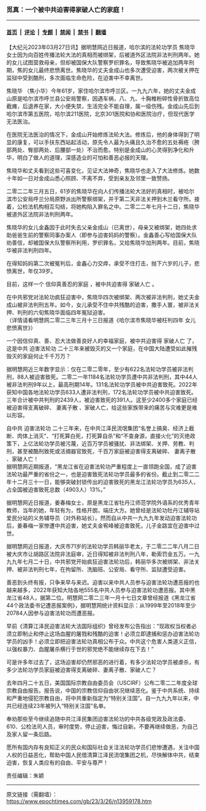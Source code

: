 ### 觅真：一个被中共迫害得家破人亡的家庭！

---

#### [首页](../../../..?n13959178) &nbsp;|&nbsp; [评论](../../../../../epoch-comment?n13959178) &nbsp;|&nbsp; [专题](../../../../../epoch-special?n13959178) &nbsp;|&nbsp; [禁闻](../../../../../epoch-news?n13959178) &nbsp;|&nbsp; [禁书](../../../../../books?n13959178) &nbsp;|&nbsp; [翻墙](https://github.com/gfw-breaker/nogfw/blob/master/README.md?n13959178)


<div class="post_content" id="artbody" itemprop="articleBody">
 <!-- article content begin -->
 <p>
  【大纪元2023年03月27日讯】据明慧网近日报道，哈尔滨的法轮功学员
  <ok href="https://www.epochtimes.com/gb/tag/%E7%84%A6%E6%99%93%E5%8D%8E.html">
   焦晓华
  </ok>
  女士因为向百姓传播法轮大法的真相而被绑架，后被道外区法院非法判刑两年。她的女儿试图营救母亲，但却被国保大队警察罗织罪名，导致焦晓华被追加两年刑期，焦的女儿最终悲愤离世。焦晓华的丈夫金成山也多次遭受迫害，两次被关押在监狱中受到酷刑，多次面临生命危险，在迫害中不幸离世。
 </p>
 <p>
  <ok href="https://www.epochtimes.com/gb/tag/%E7%84%A6%E6%99%93%E5%8D%8E.html">
   焦晓华
  </ok>
  （焦小华）今年61岁，家住哈尔滨市呼兰区。一九九六年，她的丈夫金成山原是哈尔滨市呼兰县公安局警察，因遇车祸，八、九、十胸椎粉碎性骨折致高位截瘫，后退养在家，大小便失禁，生活完全不能自理，属一级伤残。金成山先后到哈尔滨市第五医院，哈尔滨211医院，北京301医院和协和医院治疗，但现代医学无法医治。
 </p>
 <p>
  在医院无法医治的情况下，金成山开始修炼法轮大法。修炼后，他的身体得到了明显的康复，可以手扶东西站起活动，原先令人最为头痛且久治不愈的五处褥疮（胯部两处、臀部两处、后腰部一处）不治而愈。特别是金成山的心灵得到净化和升华，明白了做人的道理，深感造业的可怕和善恶必报的天理。
 </p>
 <p>
  焦晓华和丈夫看到这些可喜变化，见证大法神奇，焦晓华也走入了大法修炼。她数十年如一日对金成山悉心照顾、不离不弃，受到亲友及邻里一致赞扬。
 </p>
 <p>
  二零二二年三月五日，61岁的焦晓华在向人们传播法轮大法好的真相时，被哈尔滨市公安局呼兰分局原野派出所警察绑架，并于第二天非法关押到木兰看守所。接着，公检法机构相互勾结，将她构陷入罪名之中。二零二二年七月十二日，焦晓华被道外区法院非法判刑两年。
 </p>
 <p>
  焦晓华的女儿金鑫因于此时失去父亲金成山（已离世），母亲又被绑架，她四处求助爸爸生前的警察同事办案人（即参与迫害妈妈的警察）。金鑫善心写给国保大队劝善信，却被国保大队警察所利用，罗织罪名，又给焦晓华加刑两年。目前，焦晓华被非法判刑四年。
 </p>
 <p>
  在得知妈妈第二次被冤判后，金鑫心力交瘁，承受不住打击，抛下六岁的儿子，悲愤离世，年仅39岁。
 </p>
 <p>
  目前，这样一个
  <ok href="https://www.epochtimes.com/gb/tag/%E4%BF%A1%E4%BB%B0%E7%9C%9F%E5%96%84%E5%BF%8D%E7%9A%84%E5%AE%B6%E5%BA%AD.html">
   信仰真善忍的家庭
  </ok>
  ，被中共迫害得
  <ok href="https://www.epochtimes.com/gb/tag/%E5%AE%B6%E7%A0%B4%E4%BA%BA%E4%BA%A1.html">
   家破人亡
  </ok>
  。
 </p>
 <p>
  在中共邪党对法轮功疯狂迫害中，焦晓华四次被绑架、两次被非法判刑，她丈夫金成山被非法判刑五年。如今，女儿承受不住中共残酷的迫害，撒手人寰，被非法关押、判刑的六旬焦晓华面临四年冤狱迫害。
  <br/>
  （详情请看明慧网二零二三年三月十三日报道《哈尔滨市焦晓华被枉判四年 女儿悲愤离世》）
 </p>
 <p>
  一个因信仰真、善、忍大法做善良好人的幸福家庭，被中共迫害得
  <ok href="https://www.epochtimes.com/gb/tag/%E5%AE%B6%E7%A0%B4%E4%BA%BA%E4%BA%A1.html">
   家破人亡
  </ok>
  了，这是中共
  <ok href="https://www.epochtimes.com/gb/tag/%E8%BF%AB%E5%AE%B3%E6%B3%95%E8%BD%AE%E5%8A%9F.html">
   迫害法轮功
  </ok>
  二十三年来被毁灭的又一个家庭，在中国大陆遭受如此摧残毁灭的家庭何止千千万万？
 </p>
 <p>
  据明慧网近三年数字显示：仅在二零二零年，至少有622名法轮功学员被非法判刑，88人被迫害致死。二零二一年1184名法轮功学员遭中共非法判刑，其中44人被非法判刑9年以上，最高刑期14年。131名法轮功学员被中共迫害致死。2022年获知中国各地法轮功学员633人遭非法判刑，172名法轮功学员被中共迫害致死。三年合计被中共判刑的2439人，被迫害致死的391人。这至少2400多个家庭已经被迫害得支离破碎、
  <ok href="https://www.epochtimes.com/gb/tag/%E5%A6%BB%E7%A6%BB%E5%AD%90%E6%95%A3.html">
   妻离子散
  </ok>
  、家破人亡，给这些家族带来的痛苦与灾难更是难以形容。
 </p>
 <p>
  自中共
  <ok href="https://www.epochtimes.com/gb/tag/%E8%BF%AB%E5%AE%B3%E6%B3%95%E8%BD%AE%E5%8A%9F.html">
   迫害法轮功
  </ok>
  二十三年来，在中共江泽民流氓集团“名誉上搞臭、经济上截断、肉体上消灭”、“打死算白死，打死算自杀”和“不查身源，直接火化”的灭绝政策下，上亿法轮功学员被污蔑，近百万学员被骚扰、非法绑架、关押、劳教、判刑，甚至被酷刑致死或活摘器官致死，千百万家庭被迫害得支离破碎、
  <ok href="https://www.epochtimes.com/gb/tag/%E5%A6%BB%E7%A6%BB%E5%AD%90%E6%95%A3.html">
   妻离子散
  </ok>
  、家破人亡！
  <br/>
  据明慧网近期报道，“黑龙江省在迫害法轮功严重程度上一直领跑全国，成了迫害法轮功最严重的省份之一，也是迫害致死法轮功学员最多的省份。截止到二零二二年十二月三十一日，能够突破封锁传出的迫害致死的黑龙江法轮功学员为635人，占全国被迫害致死总数（4903人）13%。”
 </p>
 <p>
  据明慧网近日报道，姜春梅女士，原是黑龙江省牡丹江师范学院外语系的优秀青年教师，当年的她，年轻有为，性格开朗，端庄大方。她曾经是法轮功牡丹江辅导站爱民分站的义务辅导员（对外称站长）。然而自从中共一九九九年发动迫害法轮功后，姜春梅一家惨遭中共迫害，她丈夫金宥峰被迫害致死，儿子金路宜在迫害中过世。
 </p>
 <p>
  据明慧网近日报道，大庆市71岁的法轮功学员韩丽华老太，于二零二二年八月二日被大庆市让胡路区法院非法庭审，近日得知被非法判刑八年，勒索罚金五万。一九九九年七月二十日，中共邪党开始疯狂迫害法轮功后，韩丽华多次被绑架、非法关押、被非法判刑七年，在拘留所、洗脑班、公安局、看守所、监狱遭受迫害。
 </p>
 <p>
  善恶到头终有报，只争来早与来迟。迫害以来中共人员参与迫害法轮功遭恶报的也越来越多，2022年获知大陆各地555名中共人员参与迫害法轮功遭恶报。其中黑龙江省48人，据第二位。明慧网二零二三年一月十七日文章曾经报道《黑龙江省44个政法委书记遭恶报案例》，据明慧网统计资料显示：从1999年至2018年至少20784人因参与迫害法轮功而遭恶报。
 </p>
 <p>
  早前《清算江泽民迫害法轮大法国际组织》曾经发布公告指出：“现政权当权者必须立即制止和停止这场血腥的屠戮和残酷的迫害！必须立即逮捕和惩办迫害法轮功学员的凶手！必须立即把迫害法轮功真相公布于众。中共这个危害人类道义正信，以强权暴力、血腥屠杀横行于世的邪党绝不能继续存在下去！”
 </p>
 <p>
  可是许多年过去了，这场迫害却仍然邪恶的进行着，有多少法轮功学员被虐杀，有多少法轮功学员家庭被迫害得支离破碎、妻离子散、家破人亡？
 </p>
 <p>
  去年四月二十五日，美国国际宗教自由委员会（USCIRF）公布二零二二年度全球宗教自由报告。报告说，中国的宗教信仰自由状况继续恶化。鉴于中共系统、持续和严重地侵犯宗教自由，将中共重新指定为“特别关注国”。自一九九九年以来，中共已经连续23年被列入“特别关注国”名单。
 </p>
 <p>
  奉劝那些至今继续追随中共江泽民集团迫害法轮功的中共各级党政及政法委、610、公检法司人员，审时度势，停止迫害，悔过自新。不要再继续做恶，为自己及家人留一条后路。
 </p>
 <p>
  愿所有国内存有良知正义的民众和国际社会关注法轮功学员们悲惨遭遇，关注中国人权的日益恶化，帮助中国人民借清算江泽民流氓集团之机，尽快解体中共，结束迫害，恢复人类应有的自由、平安与尊严！
 </p>
 <p>
  责任编辑：朱颖
 </p>
 <!-- article content end -->
 <div id="below_article_ad">
 </div>
</div>


---

原文链接（需翻墙）：https://www.epochtimes.com/gb/23/3/26/n13959178.htm